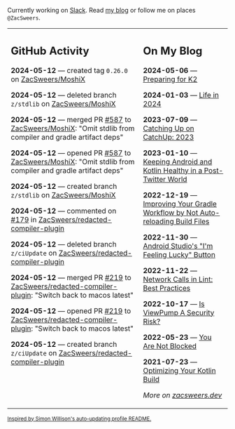 Currently working on [Slack](https://slack.com/). Read [my blog](https://zacsweers.dev/) or follow me on places `@ZacSweers`.

<table><tr><td valign="top" width="60%">

## GitHub Activity
<!-- githubActivity starts -->
**2024-05-12** — created tag `0.26.0` on [ZacSweers/MoshiX](https://github.com/ZacSweers/MoshiX)

**2024-05-12** — deleted branch `z/stdlib` on [ZacSweers/MoshiX](https://github.com/ZacSweers/MoshiX)

**2024-05-12** — merged PR [#587](https://github.com/ZacSweers/MoshiX/pull/587) to [ZacSweers/MoshiX](https://github.com/ZacSweers/MoshiX): "Omit stdlib from compiler and gradle artifact deps"

**2024-05-12** — opened PR [#587](https://github.com/ZacSweers/MoshiX/pull/587) to [ZacSweers/MoshiX](https://github.com/ZacSweers/MoshiX): "Omit stdlib from compiler and gradle artifact deps"

**2024-05-12** — created branch `z/stdlib` on [ZacSweers/MoshiX](https://github.com/ZacSweers/MoshiX)

**2024-05-12** — commented on [#179](https://github.com/ZacSweers/redacted-compiler-plugin/pull/179#issuecomment-2106349676) in [ZacSweers/redacted-compiler-plugin](https://github.com/ZacSweers/redacted-compiler-plugin)

**2024-05-12** — deleted branch `z/ciUpdate` on [ZacSweers/redacted-compiler-plugin](https://github.com/ZacSweers/redacted-compiler-plugin)

**2024-05-12** — merged PR [#219](https://github.com/ZacSweers/redacted-compiler-plugin/pull/219) to [ZacSweers/redacted-compiler-plugin](https://github.com/ZacSweers/redacted-compiler-plugin): "Switch back to macos latest"

**2024-05-12** — opened PR [#219](https://github.com/ZacSweers/redacted-compiler-plugin/pull/219) to [ZacSweers/redacted-compiler-plugin](https://github.com/ZacSweers/redacted-compiler-plugin): "Switch back to macos latest"

**2024-05-12** — created branch `z/ciUpdate` on [ZacSweers/redacted-compiler-plugin](https://github.com/ZacSweers/redacted-compiler-plugin)
<!-- githubActivity ends -->
</td><td valign="top" width="40%">

## On My Blog
<!-- blog starts -->
**2024-05-06** — [Preparing for K2](https://www.zacsweers.dev/preparing-for-k2/)

**2024-01-03** — [Life in 2024](https://www.zacsweers.dev/life-in-2024/)

**2023-07-09** — [Catching Up on CatchUp: 2023](https://www.zacsweers.dev/catching-up-on-catchup-2023/)

**2023-01-10** — [Keeping Android and Kotlin Healthy in a Post-Twitter World](https://www.zacsweers.dev/keeping-android-healthy/)

**2022-12-19** — [Improving Your Gradle Workflow by Not Auto-reloading Build Files](https://www.zacsweers.dev/improving-your-workflow-by-not-auto-reloading-build-files/)

**2022-11-30** — [Android Studio's "I'm Feeling Lucky" Button](https://www.zacsweers.dev/android-studios-im-feeling-lucky-button/)

**2022-11-22** — [Network Calls in Lint: Best Practices](https://www.zacsweers.dev/network-calls-in-lint-best-practices/)

**2022-10-17** — [Is ViewPump A Security Risk?](https://www.zacsweers.dev/is-viewpump-a-security-risk/)

**2022-05-23** — [You Are Not Blocked](https://www.zacsweers.dev/you-are-not-blocked/)

**2021-07-23** — [Optimizing Your Kotlin Build](https://www.zacsweers.dev/optimizing-your-kotlin-build/)
<!-- blog ends -->
_More on [zacsweers.dev](https://zacsweers.dev/)_
</td></tr></table>

<sub><a href="https://simonwillison.net/2020/Jul/10/self-updating-profile-readme/">Inspired by Simon Willison's auto-updating profile README.</a></sub>